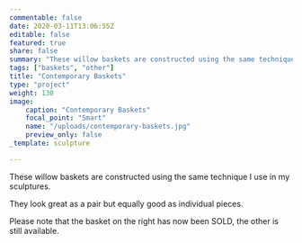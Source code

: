 ```yaml
---
commentable: false
date: 2020-03-11T13:06:55Z
editable: false
featured: true
share: false
summary: "These willow baskets are constructed using the same technique I use in my sculptures."
tags: ["baskets", "other"]
title: "Contemporary Baskets"
type: "project"
weight: 130
image: 
    caption: "Contemporary Baskets"
    focal_point: "Smart"
    name: "/uploads/contemporary-baskets.jpg"
    preview_only: false
_template: sculpture

---
```

These willow baskets are constructed using the same technique I use in my sculptures.

They look great as a pair but equally good as individual pieces.

Please note that the basket on the right has now been SOLD, the other is still available.